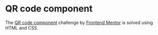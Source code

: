 <h1>QR code component</h1>

The <a href="https://www.frontendmentor.io/challenges/qr-code-component-iux_sIO_H">QR code component</a> challenge by <a href="https://www.frontendmentor.io/">Frontend Mentor</a> is solved using HTML and CSS.
